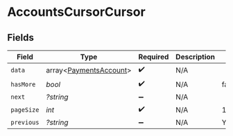 # AccountsCursorCursor


## Fields

| Field                                                            | Type                                                             | Required                                                         | Description                                                      | Example                                                          |
| ---------------------------------------------------------------- | ---------------------------------------------------------------- | ---------------------------------------------------------------- | ---------------------------------------------------------------- | ---------------------------------------------------------------- |
| `data`                                                           | array<[PaymentsAccount](../../models/shared/PaymentsAccount.md)> | :heavy_check_mark:                                               | N/A                                                              |                                                                  |
| `hasMore`                                                        | *bool*                                                           | :heavy_check_mark:                                               | N/A                                                              | false                                                            |
| `next`                                                           | *?string*                                                        | :heavy_minus_sign:                                               | N/A                                                              |                                                                  |
| `pageSize`                                                       | *int*                                                            | :heavy_check_mark:                                               | N/A                                                              | 15                                                               |
| `previous`                                                       | *?string*                                                        | :heavy_minus_sign:                                               | N/A                                                              | YXVsdCBhbmQgYSBtYXhpbXVtIG1heF9yZXN1bHRzLol=                     |